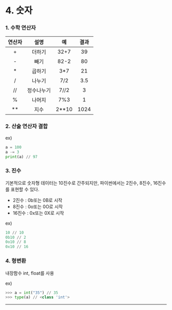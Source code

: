 # 4. 숫자

### 1. 수학 연산자

| 연산자 |    설명    |  예   | 결과 |
| :----: | :--------: | :---: | :--: |
|   +    |   더하기   | 32+7  |  39  |
|   -    |    빼기    | 82-2  |  80  |
|   *    |   곱하기   |  3*7  |  21  |
|   /    |   나누기   |  7/2  | 3.5  |
|   //   | 정수나누기 | 7//2  |  3   |
|   %    |   나머지   |  7%3  |  1   |
|   **   |    지수    | 2**10 | 1024 |



### 2. 산술 연산자 결합

ex) 

```python
a = 100
a -= 3
print(a) // 97
```



### 3. 진수

기본적으로 숫자형 데이터는 10진수로 간주되지만, 파이썬에서는 2진수, 8진수, 16진수를 표현할 수 있다.

- 2진수 : 0b또는 0B로 시작
- 8진수 : 0o또는 0O로 시작
- 16진수 : 0x또는 0X로 시작



ex)

```python
10 // 10
0b10 // 2
0o10 // 8
0x10 // 16
```



### 4. 형변환

내장함수 int, float를 사용

ex) 

```python
>>> a = int("35") // 35
>>> type(a) // <class 'int'>
```

------

